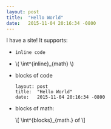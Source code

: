 ```yaml
---
layout: post
title:  "Hello World"
date:   2015-11-04 20:16:34 -0800
---
```


I have a site! It supports:

- `inline code`
- \\( \int^{inline}_{math} \\)
- blocks of code

  ~~~~~~~~~~~~~~~~~~~~~~~~~~~~~~~~~
  layout: post
  title:  "Hello World"
  date:   2015-11-04 20:16:34 -0800
  ~~~~~~~~~~~~~~~~~~~~~~~~~~~~~~~~~

- blocks of math:

  \\[ \int^{blocks}_{math.} of \\]
